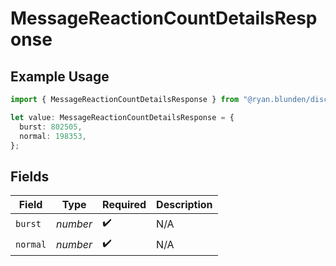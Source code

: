 # MessageReactionCountDetailsResponse

## Example Usage

```typescript
import { MessageReactionCountDetailsResponse } from "@ryan.blunden/discord-sdk/models/components";

let value: MessageReactionCountDetailsResponse = {
  burst: 802505,
  normal: 198353,
};
```

## Fields

| Field              | Type               | Required           | Description        |
| ------------------ | ------------------ | ------------------ | ------------------ |
| `burst`            | *number*           | :heavy_check_mark: | N/A                |
| `normal`           | *number*           | :heavy_check_mark: | N/A                |